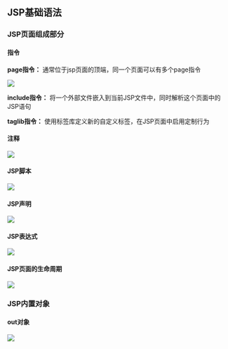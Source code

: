 ## JSP基础语法
### JSP页面组成部分
#### 指令
**page指令：** 通常位于jsp页面的顶端，同一个页面可以有多个page指令

![](http://m.qpic.cn/psb?/V12X9A3m33wlIQ/H20MRZhmHGyx2Cn*5yz*IX99q3GRhIldbxxrPA1JyyM!/b/dAsBAAAAAAAA&bo=GgNmARoDZgEDByI!&rf=viewer_4)

**include指令：** 将一个外部文件嵌入到当前JSP文件中，同时解析这个页面中的JSP语句

**taglib指令：** 使用标签库定义新的自定义标签，在JSP页面中启用定制行为

#### 注释
![](http://m.qpic.cn/psb?/V12X9A3m33wlIQ/GrDELDNDHPQJov7DtUzAEf6k0BaGUlStaAClsK*E5jc!/b/dDABAAAAAAAA&bo=IwOzAQAAAAADB7A!&rf=viewer_4)

#### JSP脚本
![](http://m.qpic.cn/psb?/V12X9A3m33wlIQ/z2LNUrmzpOFIB0RgZQz8Y5snmF96mIu0bMgOaZcXTYs!/b/dFQBAAAAAAAA&bo=7gKaAAAAAAADB1Q!&rf=viewer_4)

#### JSP声明
![](http://m.qpic.cn/psb?/V12X9A3m33wlIQ/Rq8YxmsHLwy8uv.zC33WgvFtkznOspvoMUT6yEt6DKA!/b/dDUBAAAAAAAA&bo=7AKRAAAAAAADB10!&rf=viewer_4)

#### JSP表达式
![](http://m.qpic.cn/psb?/V12X9A3m33wlIQ/pDCqtLvlic.ZYUAl3qoqA4bQXOzT3qkBUv3pzvxjvqU!/b/dFIBAAAAAAAA&bo=7QKYAAAAAAADB1U!&rf=viewer_4)

#### JSP页面的生命周期
![](http://m.qpic.cn/psb?/V12X9A3m33wlIQ/DuEOfjqOoXp7VWcXVV2O68642BXMTNFkmS7r9IDsM68!/b/dDEBAAAAAAAA&bo=lANkAQAAAAADB9A!&rf=viewer_4)

### JSP内置对象
#### out对象
![](http://m.qpic.cn/psb?/V12X9A3m33wlIQ/9IQSfPXbp.OpLQV44mG7QJxm6JDsSU6CUWwBxJZoy8Y!/b/dFQBAAAAAAAA&bo=2gWAAiAGngIDCcs!&rf=viewer_4)


